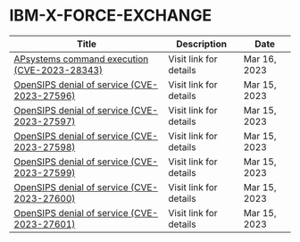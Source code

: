 

# IBM-X-FORCE-EXCHANGE

 |Title|Description|Date|
 |---|---|---|
 |[APsystems command execution (CVE-2023-28343)](https://exchange.xforce.ibmcloud.com/activity/list?filter=Vulnerabilities)|Visit link for details|Mar 16, 2023|
 |[OpenSIPS denial of service (CVE-2023-27596)](https://exchange.xforce.ibmcloud.com/activity/list?filter=Vulnerabilities)|Visit link for details|Mar 15, 2023|
 |[OpenSIPS denial of service (CVE-2023-27597)](https://exchange.xforce.ibmcloud.com/activity/list?filter=Vulnerabilities)|Visit link for details|Mar 15, 2023|
 |[OpenSIPS denial of service (CVE-2023-27598)](https://exchange.xforce.ibmcloud.com/activity/list?filter=Vulnerabilities)|Visit link for details|Mar 15, 2023|
 |[OpenSIPS denial of service (CVE-2023-27599)](https://exchange.xforce.ibmcloud.com/activity/list?filter=Vulnerabilities)|Visit link for details|Mar 15, 2023|
 |[OpenSIPS denial of service (CVE-2023-27600)](https://exchange.xforce.ibmcloud.com/activity/list?filter=Vulnerabilities)|Visit link for details|Mar 15, 2023|
 |[OpenSIPS denial of service (CVE-2023-27601)](https://exchange.xforce.ibmcloud.com/activity/list?filter=Vulnerabilities)|Visit link for details|Mar 15, 2023|
 